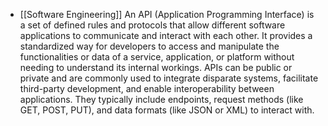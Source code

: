 - [[Software Engineering]]
An API (Application Programming Interface) is a set of defined rules and protocols that allow different software applications to communicate and interact with each other. It provides a standardized way for developers to access and manipulate the functionalities or data of a service, application, or platform without needing to understand its internal workings. APIs can be public or private and are commonly used to integrate disparate systems, facilitate third-party development, and enable interoperability between applications. They typically include endpoints, request methods (like GET, POST, PUT), and data formats (like JSON or XML) to interact with.